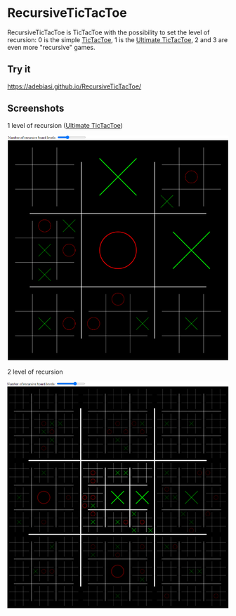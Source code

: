 # RecursiveTicTacToe

RecursiveTicTacToe is TicTacToe with the possibility to set the level of recursion: 0 is the simple [TicTacToe](https://en.wikipedia.org/wiki/Tic-tac-toe), 1 is the [Ultimate TicTacToe](https://en.wikipedia.org/wiki/Ultimate_tic-tac-toe), 2 and 3 are even more "recursive" games.

## Try it

https://adebiasi.github.io/RecursiveTicTacToe/

## Screenshots

1 level of recursion ([Ultimate TicTacToe](https://en.wikipedia.org/wiki/Ultimate_tic-tac-toe))

![](https://github.com/adebiasi/RecursiveTicTacToe/blob/main/screenshots/1_recursion.png)


2 level of recursion

![](https://github.com/adebiasi/RecursiveTicTacToe/blob/main/screenshots/2_recursion.png)
